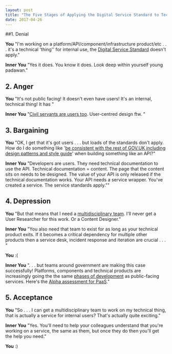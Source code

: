 ```yaml
---
layout: post
title: "The Five Stages of Applying the Digital Service Standard to Technical Stuff"
date: 2017-04-26
---
```


##1. Denial

**You** "I'm working on a platform/API/component/infrastructure product/etc . . . it's a technical 'thing'' for internal use, the [Digital Service Standard](https://www.gov.uk/service-manual/service-standard) doesn't apply."

**Inner You** "Yes it does. You know it does. Look deep within yourself young padawan."

## 2. Anger

**You** "It's not public facing! It doesn't even have users! It's an internal, technical thing! It has "

**Inner You** "[Civil servants are users too](https://gds.blog.gov.uk/2015/09/28/civil-servants-are-users-too/). User-centred design ftw. "

## 3. Bargaining

**You** "OK, I get that it's got users . . . but loads of the standards don't apply. How do I do something like '[be consistent with the rest of GOV.UK including design patterns and style guide](https://www.gov.uk/service-manual/service-standard/make-the-user-experience-consistent-with-govuk)' when building something like an API?"

**Inner You** "Developers are users. They need technical documentation to use the API. Technical documentation = content. The page that the content sits on needs to be designed. The value of your API is only released if the technical documentation works. Your API needs a service wrapper. You've created a service. The service standards apply.""

## 4. Depression

**You** "But that means that I need a [multidisciplinary team](https://www.gov.uk/service-manual/service-standard/have-a-multidisciplinary-team). I'll never get a User Researcher for this work. Or a Content Designer."

**Inner You** "You also need that team to exist for as long as your technical product exits. If it becomes a critical dependency for multiple other products then a service desk, incident response and iteration are crucial . . . "

**You** :(

**Inner You** ". . . but teams around government are making this case successfully! Platforms, components and technical products are increasingly going the the same [phases of development](https://www.gov.uk/service-manual/agile-delivery) as public-facing services. Here's the [Alpha assessment for PaaS](https://www.gov.uk/service-standard-reports/platform-as-a-service-paas)."

## 5. Acceptance

**You** "So . . . I can get a multidisciplinary team to work on my technical thing, that is actually a service for internal users? That's actually quite exciting."

**Inner You** "Yes. You'll need to help your colleagues understand that you're working on a service, the same as them, but once they do then you'll get the help you need."

**You** :)
